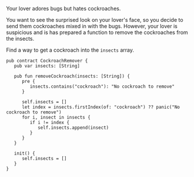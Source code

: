 Your lover adores bugs but hates cockroaches.

You want to see the surprised look on your lover's face, so you decide to send them cockroaches mixed in with the bugs.
However, your lover is suspicious and is has prepared a function to remove the cockroaches from the insects.

Find a way to get a cockroach into the `insects` array.

```cadence
pub contract CockroachRemover {
   pub var insects: [String]

   pub fun removeCockroach(insects: [String]) {
      pre {
         insects.contains("cockroach"): "No cockroach to remove"
      }

      self.insects = []
      let index = insects.firstIndex(of: "cockroach") ?? panic("No cockroach to remove")
      for i, insect in insects {
         if i != index {
            self.insects.append(insect)
         }
      }
   }

   init() {
      self.insects = []
   }
}
```
